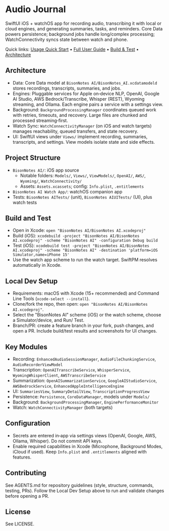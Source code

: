 # Audio Journal

SwiftUI iOS + watchOS app for recording audio, transcribing it with local or cloud engines, and generating summaries, tasks, and reminders. Core Data powers persistence; background jobs handle long/complex processing; WatchConnectivity syncs state between watch and phone.

Quick links: [Usage Quick Start](USAGE.md) • [Full User Guide](HOW_TO_USE.md) • [Build & Test](#build-and-test) • [Architecture](#architecture)

## Architecture
- Data: Core Data model at `BisonNotes AI/BisonNotes_AI.xcdatamodeld` stores recordings, transcripts, summaries, and jobs.
- Engines: Pluggable services for Apple on‑device NLP, OpenAI, Google AI Studio, AWS Bedrock/Transcribe, Whisper (REST), Wyoming streaming, and Ollama. Each engine pairs a service with a settings view.
- Background: `BackgroundProcessingManager` coordinates queued work with retries, timeouts, and recovery. Large files are chunked and processed streaming‑first.
- Watch Sync: `WatchConnectivityManager` (on iOS and watch targets) manages reachability, queued transfers, and state recovery.
- UI: SwiftUI views under `Views/` implement recording, summaries, transcripts, and settings. View models isolate state and side effects.

## Project Structure
- `BisonNotes AI/`: iOS app source
  - Notable folders: `Models/`, `Views/`, `ViewModels/`, `OpenAI/`, `AWS/`, `Wyoming/`, `WatchConnectivity/`
  - Assets: `Assets.xcassets`; config: `Info.plist`, `.entitlements`
- `BisonNotes AI Watch App/`: watchOS companion app
- Tests: `BisonNotes AITests/` (unit), `BisonNotes AIUITests/` (UI), plus watch tests

## Build and Test
- Open in Xcode: `open "BisonNotes AI/BisonNotes AI.xcodeproj"`
- Build (iOS): `xcodebuild -project "BisonNotes AI/BisonNotes AI.xcodeproj" -scheme "BisonNotes AI" -configuration Debug build`
- Test (iOS): `xcodebuild test -project "BisonNotes AI/BisonNotes AI.xcodeproj" -scheme "BisonNotes AI" -destination 'platform=iOS Simulator,name=iPhone 15'`
- Use the watch app scheme to run the watch target. SwiftPM resolves automatically in Xcode.

## Local Dev Setup
- Requirements: macOS with Xcode (15+ recommended) and Command Line Tools (`xcode-select --install`).
- Clone/fork the repo, then open: `open "BisonNotes AI/BisonNotes AI.xcodeproj"`.
- Select the "BisonNotes AI" scheme (iOS) or the watch scheme, choose a Simulator/device, and Run/ Test.
- Branch/PR: create a feature branch in your fork, push changes, and open a PR. Include build/test results and screenshots for UI changes.

## Key Modules
- Recording: `EnhancedAudioSessionManager`, `AudioFileChunkingService`, `AudioRecorderViewModel`
- Transcription: `OpenAITranscribeService`, `WhisperService`, `WyomingWhisperClient`, `AWSTranscribeService`
- Summarization: `OpenAISummarizationService`, `GoogleAIStudioService`, `AWSBedrockService`, `EnhancedAppleIntelligenceEngine`
- UI: `SummariesView`, `SummaryDetailView`, `TranscriptionProgressView`
- Persistence: `Persistence`, `CoreDataManager`, models under `Models/`
- Background: `BackgroundProcessingManager`, `EnginePerformanceMonitor`
- Watch: `WatchConnectivityManager` (both targets)

## Configuration
- Secrets are entered in‑app via settings views (OpenAI, Google, AWS, Ollama, Whisper). Do not commit API keys.
- Enable required capabilities in Xcode (Microphone, Background Modes, iCloud if used). Keep `Info.plist` and `.entitlements` aligned with features.

## Contributing
See AGENTS.md for repository guidelines (style, structure, commands, testing, PRs). Follow the Local Dev Setup above to run and validate changes before opening a PR.

## License
See LICENSE.
